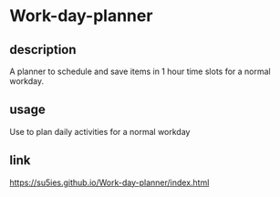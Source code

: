 # Work-day-planner
## description
A planner to schedule and save items in 1 hour time slots for a normal workday.

## usage

Use to plan daily activities for a normal workday

## link

https://su5ies.github.io/Work-day-planner/index.html


